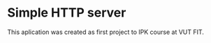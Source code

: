 Simple HTTP server
==================
This aplication was created as first project to IPK course at VUT FIT.


